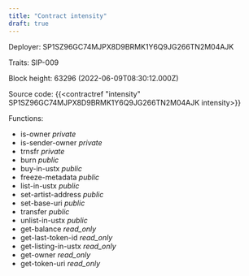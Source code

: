 ```yaml
---
title: "Contract intensity"
draft: true
---
```

Deployer: SP1SZ96GC74MJPX8D9BRMK1Y6Q9JG266TN2M04AJK

Traits:
SIP-009 



Block height: 63296 (2022-06-09T08:30:12.000Z)

Source code: {{<contractref "intensity" SP1SZ96GC74MJPX8D9BRMK1Y6Q9JG266TN2M04AJK intensity>}}

Functions:

* is-owner _private_
* is-sender-owner _private_
* trnsfr _private_
* burn _public_
* buy-in-ustx _public_
* freeze-metadata _public_
* list-in-ustx _public_
* set-artist-address _public_
* set-base-uri _public_
* transfer _public_
* unlist-in-ustx _public_
* get-balance _read_only_
* get-last-token-id _read_only_
* get-listing-in-ustx _read_only_
* get-owner _read_only_
* get-token-uri _read_only_
